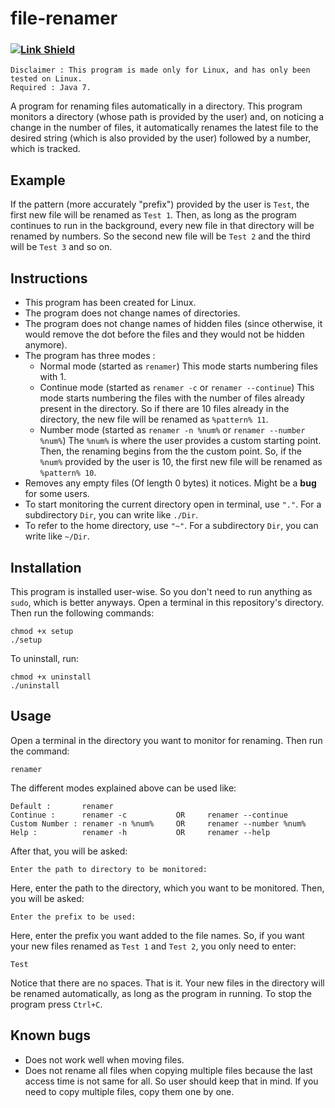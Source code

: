 # file-renamer
### [![Link Shield](https://img.shields.io/badge/required-Java%207-red.svg)](https://docs.oracle.com/javase/7/docs/api/java/nio/file/attribute/BasicFileAttributes.html)
```
Disclaimer : This program is made only for Linux, and has only been tested on Linux.
Required : Java 7.
```
A program for renaming files automatically in a directory. This program monitors a directory (whose path is provided by the user) and, on noticing a change in the number of files, it automatically renames the latest file to the desired string (which is also provided by the user) followed by a number, which is tracked.

## Example
If the pattern (more accurately "prefix") provided by the user is `Test`, the first new file will be renamed as `Test 1`. Then, as long as the program continues to run in the background, every new file in that directory will be renamed by numbers. So the second new file will be `Test 2` and the third will be `Test 3` and so on.

## Instructions
* This program has been created for Linux.
* The program does not change names of directories.
* The program does not change names of hidden files (since otherwise, it would remove the dot before the files and they would not be hidden anymore).
* The program has three modes :
  * Normal mode (started as `renamer`)
	This mode starts numbering files with 1.
  * Continue mode (started as `renamer -c` or `renamer --continue`)
	This mode starts numbering the files with the number of files already present in the directory. So if there are 10 files already in the directory, the new file will be renamed as `%pattern% 11`.
  * Number mode (started as `renamer -n %num%` or `renamer --number %num%`)
	The `%num%` is where the user provides a custom starting point. Then, the renaming begins from the the custom point. So, if the `%num%` provided by the user is 10, the first new file will be renamed as `%pattern% 10`.
* Removes any empty files (Of length 0 bytes) it notices. Might be a **bug** for some users.
* To start monitoring the current directory open in terminal, use `"."`. For a subdirectory `Dir`, you can write like `./Dir`.
* To refer to the home directory, use `"~"`. For a subdirectory `Dir`, you can write like `~/Dir`.

## Installation
This program is installed user-wise. So you don't need to run anything as `sudo`, which is better anyways.
Open a terminal in this repository's directory. Then run the following commands:
```
chmod +x setup
./setup
```
To uninstall, run:
```
chmod +x uninstall
./uninstall
```
## Usage
Open a terminal in the directory you want to monitor for renaming. Then run the command:
```
renamer
```
The different modes explained above can be used like:
```
Default :       renamer
Continue :      renamer -c           OR     renamer --continue
Custom Number : renamer -n %num%     OR     renamer --number %num%
Help :          renamer -h           OR     renamer --help
```
After that, you will be asked:
```
Enter the path to directory to be monitored:
```
Here, enter the path to the directory, which you want to be monitored. Then, you will be asked:
```
Enter the prefix to be used:
```
Here, enter the prefix you want added to the file names. So, if you want your new files renamed as `Test 1` and `Test 2`, you only need to enter:
```
Test
```
Notice that there are no spaces.
That is it. Your new files in the directory will be renamed automatically, as long as the program in running. To stop the program press `Ctrl+C`.

## Known bugs
* Does not work well when moving files.
* Does not rename all files when copying multiple files because the last access time is not same for all. So user should keep that in mind. If you need to copy multiple files, copy them one by one.